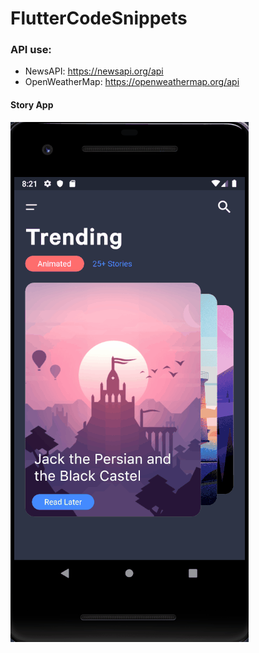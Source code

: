 # FlutterCodeSnippets

### API use:  
* NewsAPI: https://newsapi.org/api  
* OpenWeatherMap: https://openweathermap.org/api  

 


#### Story App
![ScreenShot](IMAGES\story_app.gif)
